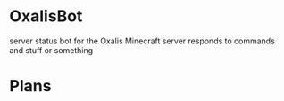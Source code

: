 # OxalisBot
server status bot for the Oxalis Minecraft server
responds to commands and stuff or something

# Plans
